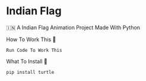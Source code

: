 # Indian Flag

🇮🇳 A Indian Flag Animation Project Made With Python

How To Work This 🤔
```
Run Code To Work This
```
What To Install 🤔
```
pip install turtle
```

